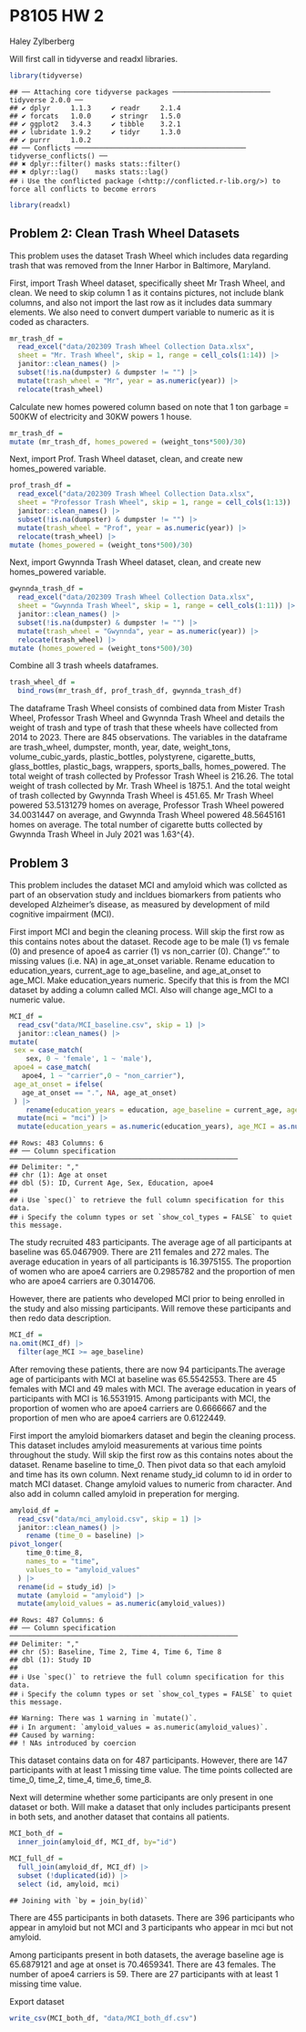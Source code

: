 P8105 HW 2
================
Haley Zylberberg

Will first call in tidyverse and readxl libraries.

``` r
library(tidyverse)
```

    ## ── Attaching core tidyverse packages ──────────────────────── tidyverse 2.0.0 ──
    ## ✔ dplyr     1.1.3     ✔ readr     2.1.4
    ## ✔ forcats   1.0.0     ✔ stringr   1.5.0
    ## ✔ ggplot2   3.4.3     ✔ tibble    3.2.1
    ## ✔ lubridate 1.9.2     ✔ tidyr     1.3.0
    ## ✔ purrr     1.0.2     
    ## ── Conflicts ────────────────────────────────────────── tidyverse_conflicts() ──
    ## ✖ dplyr::filter() masks stats::filter()
    ## ✖ dplyr::lag()    masks stats::lag()
    ## ℹ Use the conflicted package (<http://conflicted.r-lib.org/>) to force all conflicts to become errors

``` r
library(readxl)
```

## Problem 2: Clean Trash Wheel Datasets

This problem uses the dataset Trash Wheel which includes data regarding
trash that was removed from the Inner Harbor in Baltimore, Maryland.

First, import Trash Wheel dataset, specifically sheet Mr Trash Wheel,
and clean. We need to skip column 1 as it contains pictures, not include
blank columns, and also not import the last row as it includes data
summary elements. We also need to convert dumpert variable to numeric as
it is coded as characters.

``` r
mr_trash_df = 
  read_excel("data/202309 Trash Wheel Collection Data.xlsx",
  sheet = "Mr. Trash Wheel", skip = 1, range = cell_cols(1:14)) |> 
  janitor::clean_names() |>
  subset(!is.na(dumpster) & dumpster != "") |>
  mutate(trash_wheel = "Mr", year = as.numeric(year)) |> 
  relocate(trash_wheel)
```

Calculate new homes powered column based on note that 1 ton garbage =
500KW of electricity and 30KW powers 1 house.

``` r
mr_trash_df = 
mutate (mr_trash_df, homes_powered = (weight_tons*500)/30)
```

Next, import Prof. Trash Wheel dataset, clean, and create new
homes_powered variable.

``` r
prof_trash_df = 
  read_excel("data/202309 Trash Wheel Collection Data.xlsx",
  sheet = "Professor Trash Wheel", skip = 1, range = cell_cols(1:13)) |> 
  janitor::clean_names() |>
  subset(!is.na(dumpster) & dumpster != "") |>
  mutate(trash_wheel = "Prof", year = as.numeric(year)) |> 
  relocate(trash_wheel) |>
mutate (homes_powered = (weight_tons*500)/30)
```

Next, import Gwynnda Trash Wheel dataset, clean, and create new
homes_powered variable.

``` r
gwynnda_trash_df = 
  read_excel("data/202309 Trash Wheel Collection Data.xlsx",
  sheet = "Gwynnda Trash Wheel", skip = 1, range = cell_cols(1:11)) |> 
  janitor::clean_names() |>
  subset(!is.na(dumpster) & dumpster != "") |>
  mutate(trash_wheel = "Gwynnda", year = as.numeric(year)) |> 
  relocate(trash_wheel) |>
mutate (homes_powered = (weight_tons*500)/30)
```

Combine all 3 trash wheels dataframes.

``` r
trash_wheel_df = 
  bind_rows(mr_trash_df, prof_trash_df, gwynnda_trash_df)
```

The dataframe Trash Wheel consists of combined data from Mister Trash
Wheel, Professor Trash Wheel and Gwynnda Trash Wheel and details the
weight of trash and type of trash that these wheels have collected from
2014 to 2023. There are 845 observations. The variables in the dataframe
are trash_wheel, dumpster, month, year, date, weight_tons,
volume_cubic_yards, plastic_bottles, polystyrene, cigarette_butts,
glass_bottles, plastic_bags, wrappers, sports_balls, homes_powered. The
total weight of trash collected by Professor Trash Wheel is 216.26. The
total weight of trash collected by Mr. Trash Wheel is 1875.1. And the
total weight of trash collected by Gwynnda Trash Wheel is 451.65. Mr
Trash Wheel powered 53.5131279 homes on average, Professor Trash Wheel
powered 34.0031447 on average, and Gwynnda Trash Wheel powered
48.5645161 homes on average. The total number of cigarette butts
collected by Gwynnda Trash Wheel in July 2021 was 1.63^{4}.

## Problem 3

This problem includes the dataset MCI and amyloid which was collcted as
part of an observation study and incldues biomarkers from patients who
developed Alzheimer’s disease, as measured by development of mild
cognitive impairment (MCI).

First import MCI and begin the cleaning process. Will skip the first row
as this contains notes about the dataset. Recode age to be male (1) vs
female (0) and presence of apoe4 as carrier (1) vs non_carrier (0).
Change”.” to missing values (i.e. NA) in age_at_onset variable. Rename
education to education_years, current_age to age_baseline, and
age_at_onset to age_MCI. Make education_years numeric. Specify that this
is from the MCI dataset by adding a column called MCI. Also will change
age_MCI to a numeric value.

``` r
MCI_df = 
  read_csv("data/MCI_baseline.csv", skip = 1) |> 
  janitor::clean_names() |>
mutate(
 sex = case_match(
    sex, 0 ~ 'female', 1 ~ 'male'),
 apoe4 = case_match(
   apoe4, 1 ~ "carrier",0 ~ "non_carrier"),
 age_at_onset = ifelse(
   age_at_onset == ".", NA, age_at_onset)
 ) |>
    rename(education_years = education, age_baseline = current_age, age_MCI = age_at_onset) |>
  mutate(mci = "mci") |> 
  mutate(education_years = as.numeric(education_years), age_MCI = as.numeric(age_MCI))
```

    ## Rows: 483 Columns: 6
    ## ── Column specification ────────────────────────────────────────────────────────
    ## Delimiter: ","
    ## chr (1): Age at onset
    ## dbl (5): ID, Current Age, Sex, Education, apoe4
    ## 
    ## ℹ Use `spec()` to retrieve the full column specification for this data.
    ## ℹ Specify the column types or set `show_col_types = FALSE` to quiet this message.

The study recruited 483 participants. The average age of all
participants at baseline was 65.0467909. There are 211 females and 272
males. The average education in years of all participants is 16.3975155.
The proportion of women who are apoe4 carriers are 0.2985782 and the
proportion of men who are apoe4 carriers are 0.3014706.

However, there are patients who developed MCI prior to being enrolled in
the study and also missing participants. Will remove these participants
and then redo data description.

``` r
MCI_df = 
na.omit(MCI_df) |>
  filter(age_MCI >= age_baseline)
```

After removing these patients, there are now 94 participants.The average
age of participants with MCI at baseline was 65.5542553. There are 45
females with MCI and 49 males with MCI. The average education in years
of participants with MCI is 16.5531915. Among participants with MCI, the
proportion of women who are apoe4 carriers are 0.6666667 and the
proportion of men who are apoe4 carriers are 0.6122449.

First import the amyloid biomarkers dataset and begin the cleaning
process. This dataset includes amyloid measurements at various time
points throughout the study. Will skip the first row as this contains
notes about the dataset. Rename baseline to time_0. Then pivot data so
that each amyloid and time has its own column. Next rename study_id
column to id in order to match MCI dataset. Change amyloid values to
numeric from character. And also add in column called amyloid in
preperation for merging.

``` r
amyloid_df = 
  read_csv("data/mci_amyloid.csv", skip = 1) |>
  janitor::clean_names() |>
    rename (time_0 = baseline) |>
pivot_longer(
    time_0:time_8,
    names_to = "time",
    values_to = "amyloid_values"
  ) |>
  rename(id = study_id) |>
  mutate (amyloid = "amyloid") |>
  mutate(amyloid_values = as.numeric(amyloid_values))
```

    ## Rows: 487 Columns: 6
    ## ── Column specification ────────────────────────────────────────────────────────
    ## Delimiter: ","
    ## chr (5): Baseline, Time 2, Time 4, Time 6, Time 8
    ## dbl (1): Study ID
    ## 
    ## ℹ Use `spec()` to retrieve the full column specification for this data.
    ## ℹ Specify the column types or set `show_col_types = FALSE` to quiet this message.

    ## Warning: There was 1 warning in `mutate()`.
    ## ℹ In argument: `amyloid_values = as.numeric(amyloid_values)`.
    ## Caused by warning:
    ## ! NAs introduced by coercion

This dataset contains data on for 487 participants. However, there are
147 participants with at least 1 missing time value. The time points
collected are time_0, time_2, time_4, time_6, time_8.

Next will determine whether some participants are only present in one
dataset or both. Will make a dataset that only includes participants
present in both sets, and another dataset that contains all patients.

``` r
MCI_both_df = 
  inner_join(amyloid_df, MCI_df, by="id")

MCI_full_df =
  full_join(amyloid_df, MCI_df) |>
  subset (!duplicated(id)) |>
  select (id, amyloid, mci)
```

    ## Joining with `by = join_by(id)`

There are 455 participants in both datasets. There are 396 participants
who appear in amyloid but not MCI and 3 participants who appear in mci
but not amyloid.

Among participants present in both datasets, the average baseline age is
65.6879121 and age at onset is 70.4659341. There are 43 females. The
number of apoe4 carriers is 59. There are 27 participants with at least
1 missing time value.

Export dataset

``` r
write_csv(MCI_both_df, "data/MCI_both_df.csv")
```
